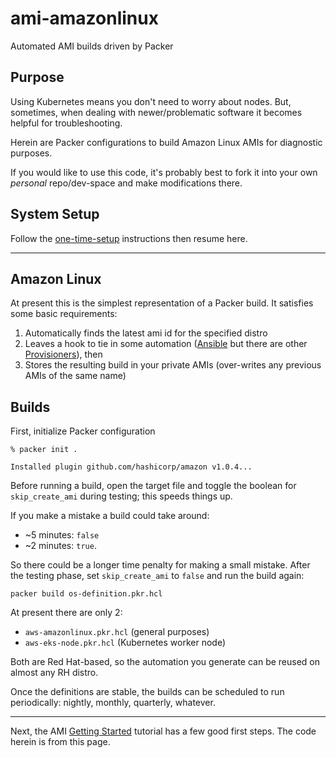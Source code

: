 # ami-amazonlinux

Automated AMI builds driven by Packer

## Purpose

Using Kubernetes means you don't need to worry about nodes. But, sometimes, when dealing with newer/problematic software it becomes helpful for troubleshooting.

Herein are Packer configurations to build Amazon Linux AMIs for diagnostic purposes.

If you would like to use this code, it's probably best to fork it into your own *personal* repo/dev-space and make modifications there.

## System Setup

Follow the [one-time-setup] instructions then resume here.

---

## Amazon Linux

At present this is the simplest representation of a Packer build. It satisfies some basic requirements:

1. Automatically finds the latest ami id for the specified distro
2. Leaves a hook to tie in some automation ([Ansible] but there are other [Provisioners]), then
3. Stores the resulting build in your private AMIs (over-writes any previous AMIs of the same name)

## Builds

First, initialize Packer configuration

```shell
% packer init .

Installed plugin github.com/hashicorp/amazon v1.0.4...
```

Before running a build, open the target file and toggle the boolean for `skip_create_ami` during testing; this speeds things up.

If you make a mistake a build could take around:

* ~5 minutes: `false`
* ~2 minutes: `true`.

So there could be a longer time penalty for making a small mistake. After the testing phase, set `skip_create_ami` to `false` and run the build again:

```shell
packer build os-definition.pkr.hcl
```

At present there are only 2:

* `aws-amazonlinux.pkr.hcl` (general purposes)
* `aws-eks-node.pkr.hcl` (Kubernetes worker node)

Both are Red Hat-based, so the automation you generate can be reused on almost any RH distro.

Once the definitions are stable, the builds can be scheduled to run periodically: nightly, monthly, quarterly, whatever.

---

Next, the AMI [Getting Started] tutorial has a few good first steps. The code herein is from this page.

[one-time-setup]:https://github.com/todd-dsm/dev-linux-os/blob/main/docs/one-time-setup.md
[Ansible]:https://www.packer.io/docs/provisioners/ansible/ansible
[Provisioners]:https://www.packer.io/docs/provisioners
[Getting Started]:https://learn.hashicorp.com/tutorials/packer/aws-get-started-build-image?in=packer/aws-get-started
